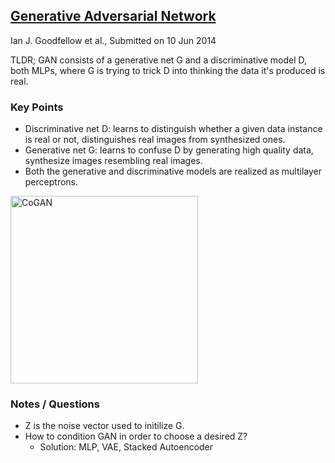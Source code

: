 ## [Generative Adversarial Network](https://arxiv.org/abs/1406.2661)
Ian J. Goodfellow et al., Submitted on 10 Jun 2014

TLDR; GAN consists of a generative net G and a discriminative model D, both MLPs, where G is trying to trick D into thinking the data it's produced is real.

### Key Points
* Discriminative net D: learns to distinguish whether a given data instance is real or not, distinguishes real images from synthesized ones.
* Generative net G: learns to confuse D by generating high quality data, synthesize images resembling real images.
* Both the generative and discriminative models are realized as multilayer perceptrons.

<img src="https://github.com/gcunhase/PaperNotes/blob/master/notes/imgs/GAN.png" width="300" alt="CoGAN" align="middle">

### Notes / Questions
* Z is the noise vector used to initilize G.
* How to condition GAN in order to choose a desired Z?
  - Solution: MLP, VAE, Stacked Autoencoder
